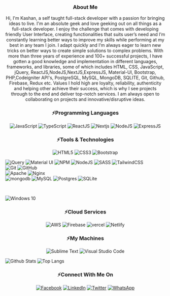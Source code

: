 <h3 align="center">About Me</h3>
<p align="center">
  Hi, I'm Kashan, a self taught full-stack developer with a passion for bringing
  ideas to live. I'm an absolute geek and love geeking out on all things as a
  full-stack developer. I enjoy the challenge that comes with developing
  friendly User Interface, creating functionalities that suits user’s need and
  I’m constantly learning better ways to improve my skills while performing at
  my best in any team I join. I adapt quickly and I’m always eager to learn new
  tricks on better ways to create simple solutions to complex problems. With
  more than three years of experience and 100+ successful projects, I have
  gotten a good knowledge and implementation in different languages, frameworks,
  and libraries, some of which includes HTML, CSS, JavaScript, jQuery,
  ReactJS,NodeJS,NextJS,ExpressJS, Material-UI, Bootstrap, PHP,Codeigniter
  API's, PostgreSQL, MySQL, MongoDB, SQLITE, Git, Github, Firebase, Redux etc.
  Values I hold high are loyalty, reliability, authenticity and helping other
  achieve their success, which is why I see projects through to the end and
  deliver top-notch services. I am always open to collaborating on projects and
  innovative/disruptive ideas.
</p>

<h3 align="center">⚡Programming Languages</h3>
<p align="center">
  <img
    alt="JavaScript"
    src="https://img.shields.io/badge/javascript-%23323330.svg?style=for-the-badge&logo=javascript&logoColor=%23F7DF1E"
  />
  <img
    alt="TypeScript"
    src="https://img.shields.io/badge/typescript-%23007ACC.svg?style=for-the-badge&logo=typescript&logoColor=white"
  />
  <img
    alt="ReactJS"
    src="https://img.shields.io/badge/react.js-%23323330.svg?style=for-the-badge&logo=react&logoColor=#61DBFB"
  />
  <img
    alt="Nextjs"
    src="https://img.shields.io/badge/next.js-%23323330.svg?style=for-the-badge&logo=next.js&logoColor=#61DBFB"
  />
  <img
    alt="NodeJS"
    src="https://img.shields.io/badge/node.js-%2343853D.svg?style=for-the-badge&logo=node.js&logoColor=white"
  />
  <img
    alt="ExpressJS"
    src="https://img.shields.io/badge/express.js-%23323330.svg?style=for-the-badge&logo=express&badgeColor=#F7DF1D"
  />
</p>

<h3 align="center">⚡Tools & Technologies</h3>
<p align="center">
  <img
    alt="HTML5"
    src="https://img.shields.io/badge/html5-%23E34F26.svg?style=for-the-badge&logo=html5&logoColor=white"
  />
  <img
    alt="CSS3"
    src="https://img.shields.io/badge/css3-%231572B6.svg?style=for-the-badge&logo=css3&logoColor=white"
  />
  <img
    alt="Bootstrap"
    src="https://img.shields.io/badge/bootstrap-%23563D7C.svg?style=for-the-badge&logo=bootstrap&logoColor=white"
  />

  <img
    alt="jQuery"
    src="https://img.shields.io/badge/jquery-%230769AD.svg?style=for-the-badge&logo=jquery&logoColor=white"
  />
  <img
    alt="Material UI"
    src="https://img.shields.io/badge/materialui-%230081CB.svg?style=for-the-badge&logo=material-ui&logoColor=white"
  />
  <img
    alt="NPM"
    src="https://img.shields.io/badge/NPM-%23000000.svg?style=for-the-badge&logo=npm&logoColor=white"
  />
  <img
    alt="NodeJS"
    src="https://img.shields.io/badge/node.js-%2343853D.svg?style=for-the-badge&logo=node.js&logoColor=white"
  />
  <img
    alt="SASS"
    src="https://img.shields.io/badge/SASS-hotpink.svg?style=for-the-badge&logo=SASS&logoColor=white"
  />
  <img
    alt="TailwindCSS"
    src="https://img.shields.io/badge/tailwindcss-%2338B2AC.svg?style=for-the-badge&logo=tailwind-css&logoColor=white"
  />
  <br />
  <img
    alt="Git"
    src="https://img.shields.io/badge/git-%23F05033.svg?style=for-the-badge&logo=git&logoColor=white"
  />
  <img
    alt="GitHub"
    src="https://img.shields.io/badge/github-%23121011.svg?style=for-the-badge&logo=github&logoColor=white"
  />
  <br />
  <img
    alt="Apache"
    src="https://img.shields.io/badge/apache-%23D42029.svg?style=for-the-badge&logo=apache&logoColor=white"
  />
  <img
    alt="Nginx"
    src="https://img.shields.io/badge/nginx-%23009639.svg?style=for-the-badge&logo=nginx&logoColor=white"
  />
  <br />
  <img
    alt="mongodb"
    src="https://img.shields.io/badge/mongodb-%252307405e.svg?style=for-the-badge&logo=mongodb&logoColor=white"
  />
  <img
    alt="MySQL"
    src="https://img.shields.io/badge/mysql-%2300f.svg?style=for-the-badge&logo=mysql&logoColor=white"
  />
  <img
    alt="Postgres"
    src="https://img.shields.io/badge/postgres-%23316192.svg?style=for-the-badge&logo=postgresql&logoColor=white"
  />
  <img
    alt="SQLite"
    src="https://img.shields.io/badge/sqlite-%2307405e.svg?style=for-the-badge&logo=sqlite&logoColor=white"
  />

  <br />

  <img
    alt="Windows 10"
    src="https://img.shields.io/badge/Windows-0078D6?style=for-the-badge&logo=windows&logoColor=white"
  />
</p>

<h3 align="center">⚡Cloud Services</h3>
<p align="center">
  <img
    alt="AWS"
    src="https://img.shields.io/badge/AWS-%23FF9900.svg?style=for-the-badge&logo=amazon-aws&logoColor=white"
  />
  <img
    alt="Firebase"
    src="https://img.shields.io/badge/firebase-%23039BE5.svg?style=for-the-badge&logo=firebase"
  />
  <img
    alt="vercel"
    src="https://img.shields.io/badge/vercel-%2523430098.svg?style=for-the-badge&logo=vercel&logoColor=white"
  />
  <img
    alt="Netlify"
    src="https://img.shields.io/badge/netlify-%23000000.svg?style=for-the-badge&logo=netlify&logoColor=#00C7B7"
  />
</p>

<h3 align="center">⚡My Machines</h3>
<p align="center">
  <img
    alt="Sublime Text"
    src="https://img.shields.io/badge/sublime_text-%23575757.svg?style=for-the-badge&logo=sublime-text&logoColor=important"
  />
  <img
    alt="Visual Studio Code"
    src="https://img.shields.io/badge/VisualStudioCode-0078d7.svg?style=for-the-badge&logo=visual-studio-code&logoColor=white"
  />
</p>

![Github
Stats](https://github-readme-stats.vercel.app/api?username=kashn11&count_private=true&show_icons=true&include_all_commits=true)
![Top
Langs](https://github-readme-stats.vercel.app/api/top-langs/?username=kashn11&hide=TeX&layout=compact)

<h3 align="center">⚡Connect With Me On</h3>
<p align="center">
  <a href="https://www.facebook.com/kashn11"
    ><img
      alt="Facebook"
      src="https://img.shields.io/badge/Facebook-%231877F2.svg?style=for-the-badge&logo=Facebook&logoColor=white"
  /></a>
  <a href="https://www.linkedin.com/in/kashn11"
    ><img
      alt="LinkedIn"
      src="https://img.shields.io/badge/linkedin-%230077B5.svg?style=for-the-badge&logo=linkedin&logoColor=white"
  /></a>
  <a href="https://twitter.com/IlyasKashan"
    ><img
      alt="Twitter"
      src="https://img.shields.io/badge/twitter-%230077B5.svg?style=for-the-badge&logo=Twitter&logoColor=white"
  /></a>
  <a href="https://wa.me/+923025294237"
    ><img
      alt="WhatsApp"
      src="https://img.shields.io/badge/WhatsApp-25D366?style=for-the-badge&logo=whatsapp&logoColor=white"
  /></a>
</p>
